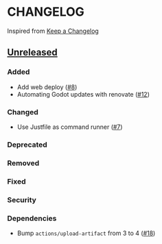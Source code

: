 # CHANGELOG
Inspired from [Keep a Changelog](https://keepachangelog.com/en/1.0.0/)

## [Unreleased]
### Added
- Add web deploy ([#8](https://github.com/MechanicalFlower/godot-template/pull/8))
- Automating Godot updates with renovate ([#12](https://github.com/MechanicalFlower/godot-template/pull/12))
### Changed
- Use Justfile as command runner ([#7](https://github.com/MechanicalFlower/godot-template/pull/7))
### Deprecated
### Removed
### Fixed
### Security
### Dependencies
- Bump `actions/upload-artifact` from 3 to 4 ([#18](https://github.com/MechanicalFlower/godot-template/pull/18))

[Unreleased]: https://github.com/MechanicalFlower/godot-template/compare/0.1.0...HEAD

